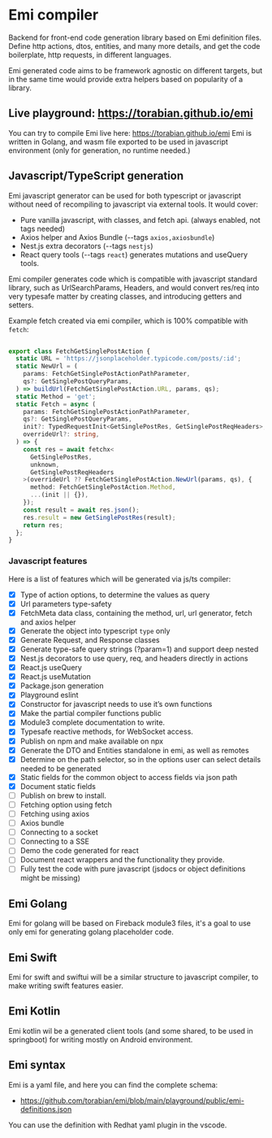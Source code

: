 # Emi compiler

Backend for front-end code generation library based on Emi definition files. Define http actions, dtos, entities, and many more details, and get the code boilerplate, http requests, in different languages. 

Emi generated code aims to be framework agnostic on different targets, but in the same time would provide extra
helpers based on popularity of a library.

## Live playground: https://torabian.github.io/emi 

You can try to compile Emi live here: https://torabian.github.io/emi
Emi is written in Golang, and wasm file exported to be used in javascript environment (only for generation, no runtime needed.)


## Javascript/TypeScript generation

Emi javascript generator can be used for both typescript or javascript without need of recompiling to javascript
via external tools. It would cover:

- Pure vanilla javascript, with classes, and fetch api. (always enabled, not tags needed)
- Axios helper and Axios Bundle (--tags `axios,axiosbundle`)
- Nest.js extra decorators (--tags `nestjs`)
- React query tools (--tags `react`) generates mutations and useQuery tools.

Emi compiler generates code which is compatible with javascript standard library, such as UrlSearchParams, Headers,
and would convert res/req into very typesafe matter by creating classes, and introducing getters and setters.

Example fetch created via emi compiler, which is 100% compatible with `fetch`:

```ts

export class FetchGetSinglePostAction {
  static URL = 'https://jsonplaceholder.typicode.com/posts/:id';
  static NewUrl = (
    params: FetchGetSinglePostActionPathParameter,
    qs?: GetSinglePostQueryParams,
  ) => buildUrl(FetchGetSinglePostAction.URL, params, qs);
  static Method = 'get';
  static Fetch = async (
    params: FetchGetSinglePostActionPathParameter,
    qs?: GetSinglePostQueryParams,
    init?: TypedRequestInit<GetSinglePostRes, GetSinglePostReqHeaders>,
    overrideUrl?: string,
  ) => {
    const res = await fetchx<
      GetSinglePostRes,
      unknown,
      GetSinglePostReqHeaders
    >(overrideUrl ?? FetchGetSinglePostAction.NewUrl(params, qs), {
      method: FetchGetSinglePostAction.Method,
      ...(init || {}),
    });
    const result = await res.json();
    res.result = new GetSinglePostRes(result);
    return res;
  };
}
```

### Javascript features

Here is a list of features which will be generated via js/ts compiler:

- [x] Type of action options, to determine the values as query
- [x] Url parameters type-safety
- [x] FetchMeta data class, containing the method, url, url generator, fetch and axios helper
- [x] Generate the object into typescript `type` only
- [x] Generate Request, and Response classes
- [x] Generate type-safe query strings (?param=1) and support deep nested
- [x] Nest.js decorators to use query, req, and headers directly in actions
- [x] React.js useQuery
- [x] React.js useMutation
- [x] Package.json generation
- [x] Playground eslint
- [x] Constructor for javascript needs to use it’s own functions
- [x] Make the partial compiler functions public
- [x] Module3 complete documentation to write.
- [x] Typesafe reactive methods, for WebSocket access.
- [x] Publish on npm and make available on npx
- [x] Generate the DTO and Entities standalone in emi, as well as remotes
- [x] Determine on the path selector, so in the options user can select details needed to be generated
- [x] Static fields for the common object to access fields via json path
- [x] Document static fields
- [ ] Publish on brew to install.
- [ ] Fetching option using fetch
- [ ] Fetching using axios
- [ ] Axios bundle
- [ ] Connecting to a socket
- [ ] Connecting to a SSE
- [ ] Demo the code generated for react
- [ ] Document react wrappers and the functionality they provide.
- [ ] Fully test the code with pure javascript (jsdocs or object definitions might be missing)

## Emi Golang

Emi for golang will be based on Fireback module3 files, it's a goal to use only emi for generating golang placeholder code.

## Emi Swift

Emi for swift and swiftui will be a similar structure to javascript compiler, to make writing swift features easier.

## Emi Kotlin

Emi kotlin wil be a generated client tools (and some shared, to be used in springboot) for writing mostly on Android environment.

## Emi syntax

Emi is a yaml file, and here you can find the complete schema:
- https://github.com/torabian/emi/blob/main/playground/public/emi-definitions.json

You can use the definition with Redhat yaml plugin in the vscode.

